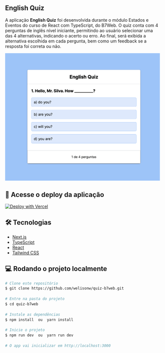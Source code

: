 ## English Quiz

A aplicação **English Quiz** foi desenvolvida durante o módulo Estados e Eventos do curso de React com TypeScript, do B7Web. O quiz conta com 4 perguntas de inglês nível iniciante, permitindo ao usuário selecionar uma das 4 alternativas, indicando o acerto ou erro. Ao final, será exibida a alternativa escolhida em cada pergunta, bem como um feedback se a resposta foi correta ou não.

<div align="center"> 
  <img src="./public/preview.png" alt="image preview English Quiz" width=550 />
</div>

## 🔗 Acesse o deploy da aplicação

[![Deploy with Vercel](https://vercel.com/button)](https://quiz-b7web.vercel.app/)

## 🛠️ Tecnologias

- [Next.js](https://nextjs.org/)
- [TypeScript](https://www.typescriptlang.org/)
- [React](https://react.dev/)
- [Tailwind CSS](https://tailwindcss.com/)

## 💻 Rodando o projeto localmente
```bash
# Clone este repositório
$ git clone https://github.com/welisonw/quiz-b7web.git

# Entre na pasta do projeto
$ cd quiz-b7web

# Instale as dependências
$ npm install  ou  yarn install

# Inicie o projeto
$ npm run dev  ou  yarn run dev

# O app vai inicializar em http://localhost:3000
```

